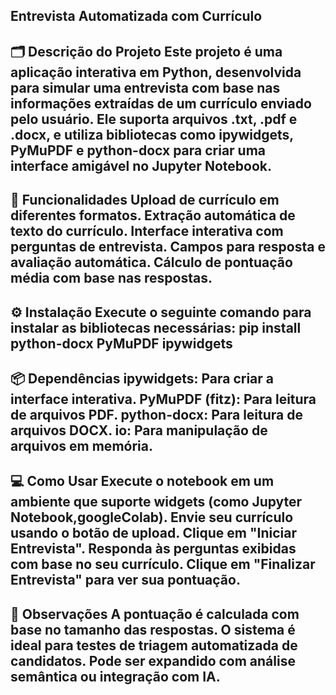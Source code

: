 Entrevista Automatizada com Currículo
---
🗂️ Descrição do Projeto
Este projeto é uma aplicação interativa em Python, desenvolvida para simular uma entrevista com base nas informações extraídas de um currículo enviado pelo usuário. Ele suporta arquivos .txt, .pdf e .docx, e utiliza bibliotecas como ipywidgets, PyMuPDF e python-docx para criar uma interface amigável no Jupyter Notebook.
---
🚀 Funcionalidades
Upload de currículo em diferentes formatos.
Extração automática de texto do currículo.
Interface interativa com perguntas de entrevista.
Campos para resposta e avaliação automática.
Cálculo de pontuação média com base nas respostas.
--
⚙️ Instalação
Execute o seguinte comando para instalar as bibliotecas necessárias:
pip install python-docx PyMuPDF ipywidgets
---




📦 Dependências
ipywidgets: Para criar a interface interativa.
PyMuPDF (fitz): Para leitura de arquivos PDF.
python-docx: Para leitura de arquivos DOCX.
io: Para manipulação de arquivos em memória.
---
💻 Como Usar
Execute o notebook em um ambiente que suporte widgets (como Jupyter Notebook,googleColab).
Envie seu currículo usando o botão de upload.
Clique em "Iniciar Entrevista".
Responda às perguntas exibidas com base no seu currículo.
Clique em "Finalizar Entrevista" para ver sua pontuação.
---
📌 Observações
A pontuação é calculada com base no tamanho das respostas.
O sistema é ideal para testes de triagem automatizada de candidatos.
Pode ser expandido com análise semântica ou integração com IA.
---

